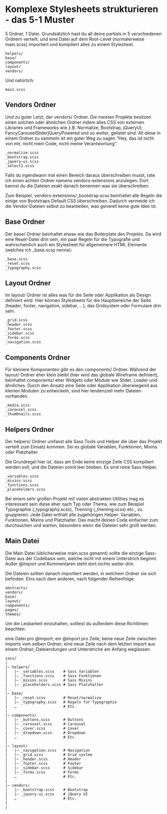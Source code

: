 

# Komplexe Stylesheets strukturieren - das 5-1 Muster
5 Ordner, 1 Datei. Grundsätzlich hast du all deine partials in 5 verschiedenen Ordnern verteilt, und eine Datei auf dem Root-Level (normalerweise main.scss) importiert und kompiliert alles zu einem Stylesheet.

```
helpers/
base/
components/
layout/
vendors/
```

Und natürlich:

```
main.scss
```


## Vendors Ordner
Und zu guter Letzt, der vendors/ Ordner. Die meisten Projekte besitzen einen solchen oder ähnlichen Ordner indem alles CSS von externen Libraries und Frameworks wie z.B. Normalize, Bootstrap, jQueryUI, FancyCarouselSliderjQueryPowered und so weiter, gelistet sind. All diese in einem Ordner zu sammeln ist ein guter Weg zu sagen “Hey, das ist nicht von mir, nicht mein Code, nicht meine Verantwortung”.

```
_normalize.scss
_bootstrap.scss
_jquery-ui.scss
_select2.scss
```

Falls du irgendwann mal einen Bereich daraus überschreiben musst, rate ich einen achten Ordner namens vendors-extensions anzulegen. Dort kannst du die Dateien exakt danach benennen was sie überschreiben.

Zum Beispiel, vendors-extensions/_bootstrap.scss beinhaltet alle Regeln die einige von Bootstraps Default CSS überschreiben. Dadurch vermeide ich die Vendor-Dateien selbst zu bearbeiten, was generell keine gute Idee ist.

## Base Ordner
Der base/ Ordner beinhaltet etwas wie das Boilerplate des Projekts. Da wird eine Reset-Datei drin sein, ein paar Regeln für die Typografie und wahrscheinlich auch ein Stylesheet für allgemeinere HTML Elemente (welches ich _base.scss nenne):

```
_base.scss
_reset.scss
_typography.scss
```

## Layout Ordner
Im layout/ Ordner ist alles was für die Seite oder Applikation als Design definiert wird. Hier können Stylesheets für die Hauptbereiche der Seite (header, footer, navigation, sidebar, …), das Gridsystem oder Formulare drin sein.

```
_grid.scss
_header.scss
_footer.scss
_sidebar.scss
_forms.scss
_navigation.scss
```

## Components Ordner
Für kleinere Komponenten gibt es den components/ Ordner. Während der layout/ Ordner eher klein bleibt (hier wird das globale Wireframe definiert), beinhaltet components/ eher Widgets oder Module wie Slider, Loader und ähnliches. Durch den Ansatz eine Seite oder Applikation überwiegend aus kleinen Modulen zu entwickeln, sind hier tendenziell mehr Dateien vorhanden.

```
_media.scss
_carousel.scss
_thumbnails.scss
```

## Helpers Ordner
Der helpers/ Ordner umfasst alle Sass Tools und Helper die über das Projekt verteilt zum Einsatz kommen. Sei es globale Variablen, Funktionen, Mixins oder Platzhalter.

Die Grundregel hier ist, dass am Ende keine einzige Zeile CSS kompiliert werden soll, und die Dateien somit leer bleiben. Es sind reine Sass Helper.

```
_variables.scss
_mixins.scss
_functions.scss
_placeholders.scss
```

Bei einem sehr großen Projekt mit vielen abstrakten Utilities mag es interessant sein diese eher nach Typ oder Thema, wie zum Beispiel Typographie (_typography.scss), Theming (_theming.scss) etc., zu gruppieren. Jede Datei enthält alle zugehörigen Helper: Variablen, Funktionen, Mixins und Platzhalter. Das macht deinen Code einfacher zum durchsuchen und warten, besonders wenn die Dateien sehr groß werden.

## Main Datei
Die Main Datei (üblicherweise main.scss genannt) sollte die einzige Sass-Datei aus der Codebasis sein, welche nicht mit einem Unterstrich beginnt. Außer @import und Kommentaren steht dort nichts weiter drin.

Die Dateien sollten danach importiert werden, in welchem Ordner sie sich befinden. Eins nach dem anderen, nach folgender Reihenfolge:

```
abstracts/
vendors/
base/
layout/
components/
pages/
themes/
```

Um die Lesbarkeit einzuhalten, solltest du außerdem diese Richtlinien beachten:

eine Datei pro @import;
ein @import pro Zeile;
keine neue Zeile zwischen imports vom selben Ordner;
eine neue Zeile nach dem letzten import aus einem Ordner;
Dateiendungen und Unterstriche am Anfang weglassen.


```
sass/
|
|– helpers/
|   |– _variables.scss    # Sass Variablen
|   |– _functions.scss    # Sass Funktionen
|   |– _mixins.scss       # Sass Mixins
|   |– _placeholders.scss # Sass Platzhalter
|
|– base/
|   |– _reset.scss        # Reset/normalize
|   |– _typography.scss   # Regeln für Typographie
|   …                     # Etc.
|
|– components/
|   |– _buttons.scss      # Buttons
|   |– _carousel.scss     # Carousel
|   |– _cover.scss        # Cover
|   |– _dropdown.scss     # Dropdown
|   …                     # Etc.
|
|– layout/
|   |– _navigation.scss   # Navigation
|   |– _grid.scss         # Grid system
|   |– _header.scss       # Header
|   |– _footer.scss       # Footer
|   |– _sidebar.scss      # Sidebar
|   |– _forms.scss        # Forms
|   …                     # Etc.
|
|– vendors/
|   |– _bootstrap.scss    # Bootstrap
|   |– _jquery-ui.scss    # jQuery UI
|   …                     # Etc.
|
|
```
